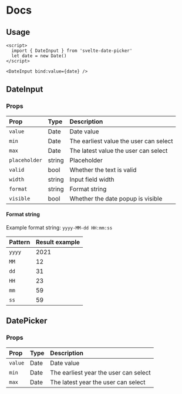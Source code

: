 # Docs

## Usage

```svelte
<script>
  import { DateInput } from 'svelte-date-picker'
  let date = new Date()
</script>

<DateInput bind:value={date} />
```

## <a name="DateInput"></a> DateInput

### Props

| Prop          | Type   | Description |
| :------------ | :----- | :---------- |
| `value`       | Date   | Date value |
| `min`         | Date   | The earliest value the user can select |
| `max`         | Date   | The latest value the user can select |
| `placeholder` | string | Placeholder |
| `valid`       | bool   | Whether the text is valid |
| `width`       | string | Input field width |
| `format`      | string | Format string |
| `visible`     | bool   | Whether the date popup is visible |


#### Format string

Example format string: `yyyy-MM-dd HH:mm:ss`

| Pattern    | Result example
| :--------- | :-------------
| `yyyy`     | 2021
| `MM`       | 12
| `dd`       | 31
| `HH`       | 23
| `mm`       | 59
| `ss`       | 59

## <a id="DatePicker"></a> DatePicker

### Props

| Prop          | Type           | Description |
| :------------ | :------------- | :---------- |
| `value`       | Date   | Date value |
| `min`         | Date   | The earliest year the user can select |
| `max`         | Date   | The latest year the user can select |

